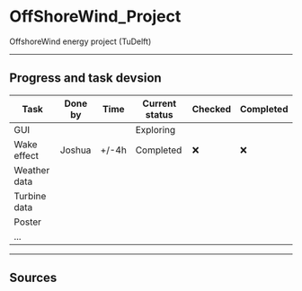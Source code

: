 # OffShoreWind_Project
OffshoreWind energy project (TuDelft)

___
## Progress and task devsion
| Task | Done by | Time | Current status | Checked | Completed | 
|------|---------|------|----------------|---------|-----------|
| GUI | | | Exploring | | |
| Wake effect | Joshua | +/-4h | Completed | :x: | :x: |
| Weather data | | | | | |
| Turbine data | | | | | |
| Poster | | | | | |
| ... | | | | | |
___
## Sources
